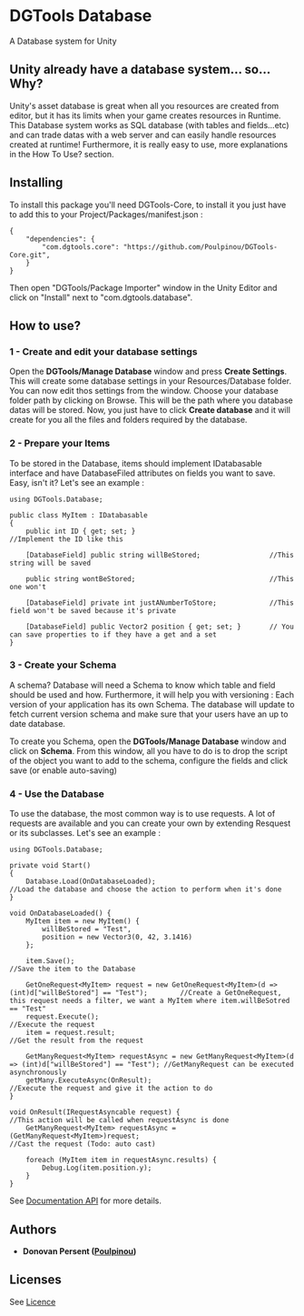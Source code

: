 # DGTools Database

A Database system for Unity

## Unity already have a database system... so... Why?

Unity's asset database is great when all you resources are created from editor, but it has its limits when your game creates resources in Runtime. 
This Database system works as SQL database (with tables and fields...etc) and can trade datas with a web server and can easily handle resources created at runtime!
Furthermore, it is really easy to use, more explanations in the How To Use? section.

## Installing

To install this package you'll need DGTools-Core, to install it you just have to add this to your Project/Packages/manifest.json :

```
{
	"dependencies": {
		"com.dgtools.core": "https://github.com/Poulpinou/DGTools-Core.git",
	}
}
```

Then open "DGTools/Package Importer" window in the Unity Editor and click on "Install" next to "com.dgtools.database".

## How to use?

### 1 - Create and edit your database settings

Open the <strong>DGTools/Manage Database</strong> window and press <strong>Create Settings</strong>.
This will create some database settings in your Resources/Database folder. You can now edit thos settings from the window. Choose your database folder path by clicking on Browse. This will be the path where you database datas will be stored.
Now, you just have to click <strong>Create database</strong> and it will create for you all the files and folders required by the database.

### 2 - Prepare your Items

To be stored in the Database, items should implement IDatabasable interface and have DatabaseFiled attributes on fields you want to save. Easy, isn't it? Let's see an example :

```
using DGTools.Database;

public class MyItem : IDatabasable
{
    public int ID { get; set; }                                 //Implement the ID like this

    [DatabaseField] public string willBeStored;                 //This string will be saved

    public string wontBeStored;                                 //This one won't

    [DatabaseField] private int justANumberToStore;             //This field won't be saved because it's private

    [DatabaseField] public Vector2 position { get; set; }       // You can save properties to if they have a get and a set
}
```

### 3 - Create your Schema

A schema?
Database will need a Schema to know which table and field should be used and how. Furthermore, it will help you with versioning : Each version of your application has its own Schema.
The database will update to fetch current version schema and make sure that your users have an up to date database.

To create you Schema, open the <strong>DGTools/Manage Database</strong> window and click on <strong>Schema</strong>. From this window, all you have to do is to drop the script of the object you want to add to the schema, configure the fields and click save (or enable auto-saving)

### 4 - Use the Database

To use the database, the most common way is to use requests. A lot of requests are available and you can create your own by extending Resquest or its subclasses.
Let's see an example : 

```
using DGTools.Database;

private void Start()
{
    Database.Load(OnDatabaseLoaded);                                                                        //Load the database and choose the action to perform when it's done
}

void OnDatabaseLoaded() {
    MyItem item = new MyItem() {
        willBeStored = "Test",
        position = new Vector3(0, 42, 3.1416)
    };

    item.Save();                                                                                             //Save the item to the Database

    GetOneRequest<MyItem> request = new GetOneRequest<MyItem>(d => (int)d["willBeStored"] == "Test");        //Create a GetOneRequest, this request needs a filter, we want a MyItem where item.willBeSotred == "Test"
    request.Execute();																						 //Execute the request
    item = request.result;																					 //Get the result from the request

    GetManyRequest<MyItem> requestAsync = new GetManyRequest<MyItem>(d => (int)d["willBeStored"] == "Test"); //GetManyRequest can be executed asynchronously
    getMany.ExecuteAsync(OnResult);																			 //Execute the request and give it the action to do 
}

void OnResult(IRequestAsyncable request) {                                                                   //This action will be called when requestAsync is done
    GetManyRequest<MyItem> requestAsync = (GetManyRequest<MyItem>)request;                                   //Cast the request (Todo: auto cast)

    foreach (MyItem item in requestAsync.results) {
        Debug.Log(item.position.y);
    }   
}

```

See [Documentation API](https://poulpinou.github.io/DGTools-Database/annotated.html) for more details.

## Authors

* **Donovan Persent ([Poulpinou](https://github.com/Poulpinou))**

## Licenses
See [Licence](https://github.com/Poulpinou/DGTools-Core/LICENCE.md)
